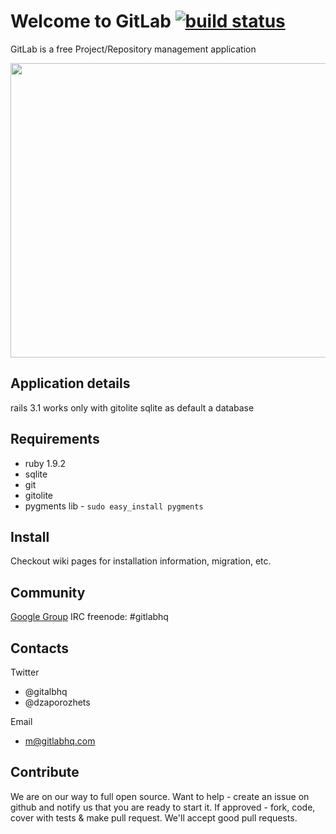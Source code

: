 # Welcome to GitLab [![build status](https://secure.travis-ci.org/gitlabhq/gitlabhq.png)](https://secure.travis-ci.org/gitlabhq/gitlabhq)

GitLab is a free Project/Repository management application


<img src="http://gitlabhq.com/front.png" width="900" height="471">


## Application details

rails 3.1
works only with gitolite
sqlite as default a database

## Requirements

* ruby 1.9.2
* sqlite
* git
* gitolite
* pygments lib - `sudo easy_install pygments`

## Install

Checkout wiki pages for installation information, migration, etc.

## Community

[Google Group](https://groups.google.com/group/gitlabhq)
IRC freenode: #gitlabhq

## Contacts

Twitter
 * @gitalbhq
 * @dzaporozhets 

Email 
 * m@gitlabhq.com

## Contribute

We are on our way to full open source. 
Want to help - create an issue on github and notify us that you are ready to start it.
If approved - fork, code, cover with tests & make pull request.
We'll accept good pull requests.
